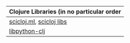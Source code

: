 
| Clojure Libraries (in no particular order                                                                           |
|---------------------------------------------------------------------------------------------------------------------|
| [scicloj.ml](https://github.com/scicloj/scicloj.ml), [scicloj libs](https://scicloj.github.io/docs/resources/libs/) |
| [libpython-clj](https://clj-python.github.io/libpython-clj/)                                                        |


